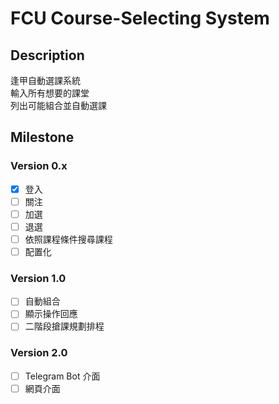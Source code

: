 # FCU Course-Selecting System

## Description

逢甲自動選課系統  
輸入所有想要的課堂  
列出可能組合並自動選課  

## Milestone

### Version 0.x

- [x] 登入
- [ ] 關注
- [ ] 加選
- [ ] 退選
- [ ] 依照課程條件搜尋課程
- [ ] 配置化

### Version 1.0

- [ ] 自動組合
- [ ] 顯示操作回應
- [ ] 二階段搶課規劃排程

### Version 2.0

- [ ] Telegram Bot 介面
- [ ] 網頁介面